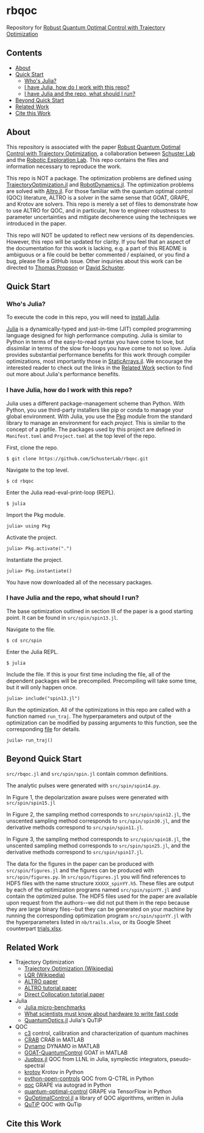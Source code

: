 # rbqoc
Repository for [Robust Quantum Optimal Control with Trajectory Optimization]()

## Contents
- [About](#about)
- [Quick Start](#quick-start)
  - [Who's Julia?](#whos-julia)
  - [I have Julia, how do I work with this repo?](#i-have-julia-how-do-i-work-with-this-repo)
  - [I have Julia and the repo, what should I run?](#i-have-julia-and-the-repo-what-should-i-run)
- [Beyond Quick Start](#beyond-quick-start)
- [Related Work](#related-work)
- [Cite this Work](#cite-this-work)

## About
This repository is associated with the paper
[Robust Quantum Optimal Control with Trajectory Optimization](), a collaboration
between [Schuster Lab](http://schusterlab.uchicago.edu) and
the [Robotic Exploration Lab](http://roboticexplorationlab.org).
This repo contains the files and information
necessary to reproduce the work.

This repo is NOT a package. The optimization problems
are defined using
[TrajectoryOptimization.jl](https://github.com/RoboticExplorationLab/TrajectoryOptimization.jl)
and [RobotDynamics.jl](https://github.com/RoboticExplorationLab/RobotDynamics.jl).
The optimization problems are solved with
[Altro.jl](https://github.com/RoboticExplorationLab/Altro.jl).
For those familiar with the quantum optimal control (QOC) literature,
ALTRO is a solver in the same sense that GOAT, GRAPE, and Krotov are solvers.
This repo is merely a set of files to demonstrate how to use ALTRO for
QOC, and in particular, how to engineer robustness to parameter uncertainties and
mitigate decoherence using the techniques we introduced in the paper.

This repo will NOT be updated to reflect new versions
of its dependencies. However, this repo will be updated for clarity.
If you feel that an aspect of
the documentation for this work is lacking, e.g. a part of this README is ambiguous
or a file could be better commented / explained, or you find a bug,
please file a GitHub issue. Other inquiries about this work can be directed to
[Thomas Propson](mailto:tcpropson@protonmail.com)
or [David Schuster](mailto:David.Schuster@uchicago.edu).


## Quick Start


### Who's Julia?
To execute the code in this repo, you will need to
[install Julia](https://julialang.org/downloads/).

[Julia](https://julialang.org) is a dynamically-typed and just-in-time (JIT) compiled
programming language designed for high performance computing.
Julia is similar to Python in terms of the
easy-to-read syntax you have come to love, but dissimilar in terms of the
slow for-loops you have come to not so love.
Julia provides substantial
performance benefits for this work through compiler optimizations,
most importantly those in
[StaticArrays.jl](https://github.com/JuliaArrays/StaticArrays.jl).
We encourage the interested reader to check out the links in the
[Related Work](#related-work) section to find out more about Julia's performance
benefits.

### I have Julia, how do I work with this repo?
Julia uses a different package-management scheme than Python.
With Python, you use third-party installers like pip or conda
to manage your global environment.
With Julia, you use the [Pkg](https://docs.julialang.org/en/v1/stdlib/Pkg/)
module from the standard library 
to manage an environment for each _project_. This is similar to the
concept of a pipfile. The packages used by this project
are defined in `Manifest.toml` and `Project.toml`
at the top level of the repo.

First, clone the repo.
```
$ git clone https://github.com/SchusterLab/rbqoc.git
```
Navigate to the top level.
```
$ cd rbqoc
```
Enter the Julia read-eval-print-loop (REPL).
```
$ julia
```
Import the Pkg module.
```
julia> using Pkg
```
Activate the project.
```
julia> Pkg.activate(".")
```
Instantiate the project.
```
julia> Pkg.instantiate()
```

You have now downloaded all of the necessary packages.

### I have Julia and the repo, what should I run?
The base optimization outlined in section III of the paper
is a good starting point. It can be found in `src/spin/spin13.jl`.

Navigate to the file.
```
$ cd src/spin
```
Enter the Julia REPL.
```
$ julia
```
Include the file. If this is your first time including
the file, all of the dependent packages will be precompiled.
Precompiling will take some time, but it will only happen once.
```
julia> include("spin13.jl")
```
Run the optimization. All of the optimizations in this
repo are called with a function named `run_traj`. The hyperparameters
and output of the optimization can be modified by passing
arguments to this function, see the corresponding
[file](https://github.com/SchusterLab/rbqoc/blob/master/src/spin/spin13.jl#L62)
for details.
```
juila> run_traj()
```

## Beyond Quick Start

`src/rbqoc.jl` and `src/spin/spin.jl` contain common definitions.

The analytic pulses were generated with `src/spin/spin14.py`.

In Figure 1, the depolarization aware pulses were generated with `src/spin/spin15.jl`

In Figure 2, the sampling method corresponds to `src/spin/spin12.jl`, the unscented
sampling method corresponds to `src/spin/spin30.jl`, and the derivative methods
correspond to `src/spin/spin11.jl`.

In Figure 3, the sampling method corresponds to `src/spin/spin18.jl`,
the unscented sampling method corresponds to `src/spin/spin25.jl`,
and the derivative methods correspond to `src/spin/spin17.jl`.

The data for the figures in the paper can be produced with `src/spin/figures.jl`
and the figures can be produced with `src/spin/figures.py`. In `src/spin/figures.jl`
you will find references to HDF5 files with the name structure `XXXXX_spinYY.h5`.
These files are output by each of the optimization programs named `src/spin/spinYY.jl`
and contain the optimized pulse. The HDF5 files used for the paper are
available upon request from the authors--we did not put them in the repo because
they are large binary files--but they can
be generated on your machine by running the corresponding optimization program
`src/spin/spinYY.jl` with the hyperparameters listed in `nb/trails.xlsx`, or
its Google Sheet counterpart
[trials.xlsx](https://docs.google.com/spreadsheets/d/1DrW6S13RZ-FpTsDDSbfPPRQWIXcY5S-4/edit#gid=1396699849).



## Related Work
- Trajectory Optimization
  - [Trajectory Optimization (Wikipedia)](https://en.wikipedia.org/wiki/Trajectory_optimization)
  - [LQR (Wikipedia)](https://en.wikipedia.org/wiki/Linear–quadratic_regulator)
  - [ALTRO paper](https://roboticexplorationlab.org/papers/altro-iros.pdf)
  - [ALTRO tutorial paper](https://bjack205.github.io/papers/AL_iLQR_Tutorial.pdf)
  - [Direct Collocation tutorial paper](https://epubs.siam.org/doi/pdf/10.1137/16M1062569)
- Julia
  - [Julia micro-benchmarks](https://julialang.org/benchmarks/)
  - [What scientists must know about hardware to write fast code](https://biojulia.net/post/hardware/)
  - [QuantumOptics.jl](https://github.com/qojulia/QuantumOptics.jl) Julia's QuTiP
- QOC
  - [c3](https://github.com/q-optimize/c3) control, calibration and characterization
  of quantum machines
  - [CRAB](https://github.com/Bilal092/CRAB) CRAB in MATLAB
  - [Dynamo](https://github.com/shaimach/Dynamo) DYNAMO in MATLAB
  - [GOAT-QuantumControl](https://github.com/Bilal092/GOAT-QuantumControl) GOAT in MATLAB
  - [Juqbox.jl](https://github.com/LLNL/Juqbox.jl) QOC from LLNL in Julia,
  symplectic integrators, pseudo-spectral
  - [krotov](https://github.com/qucontrol/krotov) Krotov in Python
  - [python-open-controls](https://github.com/qctrl/python-open-controls) QOC from Q-CTRL in Python
  - [qoc](https://github.com/SchusterLab/qoc) GRAPE via autograd in Python
  - [quantum-optimal-control](https://github.com/SchusterLab/quantum-optimal-control)
  GRAPE via TensorFlow in Python
  - [QuOptimalControl.jl](https://github.com/alastair-marshall/QuOptimalControl.jl)
	a library of QOC algorithms, written in Julia
  - [QuTiP](http://qutip.org/docs/latest/guide/guide-control.html)
  QOC with QuTip

  
## Cite this Work


